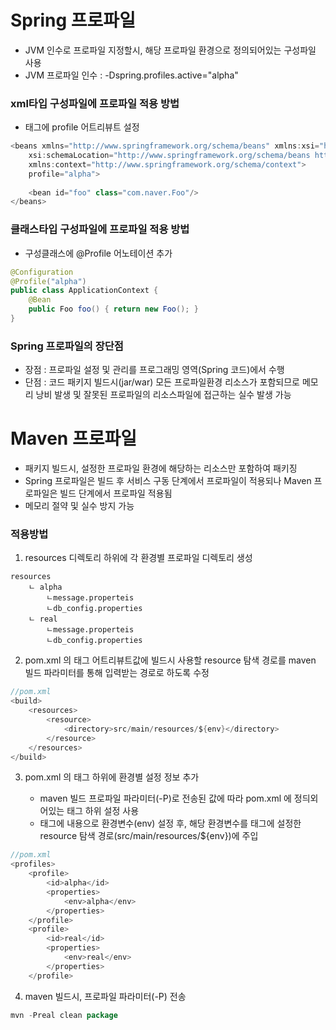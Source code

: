 # Spring 프로파일
* JVM 인수로 프로파일 지정할시, 해당 프로파일 환경으로 정의되어있는 구성파일 사용
* JVM 프로파일 인수 : -Dspring.profiles.active="alpha"

### xml타입 구성파일에 프로파일 적용 방법
* <beans> 태그에 profile 어트리뷰트 설정
```java
<beans xmlns="http://www.springframework.org/schema/beans" xmlns:xsi="http://www.w3.org/2001/XMLSchema-instance"
	xsi:schemaLocation="http://www.springframework.org/schema/beans http://www.springframework.org/schema/beans/spring-beans.xsd"
	xmlns:context="http://www.springframework.org/schema/context">
	profile="alpha">
	
	<bean id="foo" class="com.naver.Foo"/>
</beans>
```

### 클래스타입 구성파일에 프로파일 적용 방법
* 구성클래스에 @Profile 어노테이션 추가
```java
@Configuration
@Profile("alpha")
public class ApplicationContext {	
	@Bean
	public Foo foo() { return new Foo(); }
}
```

### Spring 프로파일의 장단점
* 장점 : 프로파일 설정 및 관리를 프로그래밍 영역(Spring 코드)에서 수행
* 단점 : 코드 패키지 빌드시(jar/war) 모든 프로파일환경 리소스가 포함되므로 메모리 낭비 발생 및 잘못된 프로파일의 리소스파일에 접근하는 실수 발생 가능

# Maven 프로파일
* 패키지 빌드시, 설정한 프로파일 환경에 해당하는 리소스만 포함하여 패키징
* Spring 프로파일은 빌드 후 서비스 구동 단계에서 프로파일이 적용되나 Maven 프로파일은 빌드 단계에서 프로파일 적용됨
* 메모리 절약 및 실수 방지 가능

### 적용방법
1. resources 디렉토리 하위에 각 환경별 프로파일 디렉토리 생성
```
resources
	ㄴ alpha
		ㄴmessage.properteis
		ㄴdb_config.properties 
	ㄴ real
		ㄴmessage.properteis
		ㄴdb_config.properties
```
2. pom.xml 의 <resource> 태그 <directory> 어트리뷰트값에 빌드시 사용할 resource 탐색 경로를 maven 빌드 파라미터를 통해 입력받는 경로로 하도록 수정
```java
//pom.xml
<build>
	<resources>
		<resource>
			<directory>src/main/resources/${env}</directory>  
		</resource>
	</resources>
</build>
```
3. pom.xml 의 <profiles> 태그 하위에 환경별 <profile> 설정 정보 추가
	* maven 빌드 프로파일 파라미터(-P)로 전송된 값에 따라 pom.xml 에 정듸외어있는 <profiles> 태그 하위 <profile> 설정 사용
	* <profile> 태그에 <properties> 내용으로 환경변수(env) 설정 후, 해당 환경변수를 <build> 태그에 설정한 resource 탐색 경로(src/main/resources/${env})에 주입 
```java
//pom.xml
<profiles>
	<profile>
		<id>alpha</id>
		<properties>
			<env>alpha</env>
		</properties>
	</profile>
	<profile>
		<id>real</id>
		<properties>
			<env>real</env>
		</properties>
	</profile>
```

4. maven 빌드시, 프로파일 파라미터(-P) 전송
```java
mvn -Preal clean package
```
